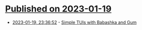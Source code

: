 # [Published on 2023-01-19](index.md)

* [2023-01-19, 23:36:52](https://lobste.rs/s/9gc5gb/simple_tuis_with_babashka_gum) - [Simple TUIs with Babashka and Gum](https://rattlin.blog/bbgum.html)
